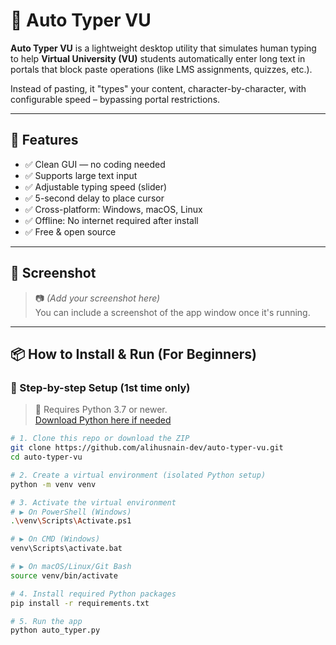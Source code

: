 # 📝 Auto Typer VU

**Auto Typer VU** is a lightweight desktop utility that simulates human typing to help **Virtual University (VU)** students automatically enter long text in portals that block paste operations (like LMS assignments, quizzes, etc.).

Instead of pasting, it "types" your content, character-by-character, with configurable speed – bypassing portal restrictions.

---

## 🌟 Features

- ✅ Clean GUI — no coding needed
- ✅ Supports large text input
- ✅ Adjustable typing speed (slider)
- ✅ 5-second delay to place cursor
- ✅ Cross-platform: Windows, macOS, Linux
- ✅ Offline: No internet required after install
- ✅ Free & open source

---

## 📸 Screenshot

> 📷 *(Add your screenshot here)*  
> You can include a screenshot of the app window once it's running.

---

## 📦 How to Install & Run (For Beginners)

### 🔧 Step-by-step Setup (1st time only)

> 🐍 Requires Python 3.7 or newer.  
> [Download Python here if needed](https://www.python.org/downloads/)

```bash
# 1. Clone this repo or download the ZIP
git clone https://github.com/alihusnain-dev/auto-typer-vu.git
cd auto-typer-vu

# 2. Create a virtual environment (isolated Python setup)
python -m venv venv

# 3. Activate the virtual environment
# ▶ On PowerShell (Windows)
.\venv\Scripts\Activate.ps1

# ▶ On CMD (Windows)
venv\Scripts\activate.bat

# ▶ On macOS/Linux/Git Bash
source venv/bin/activate

# 4. Install required Python packages
pip install -r requirements.txt

# 5. Run the app
python auto_typer.py
